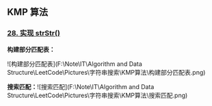 ## KMP 算法

### [28. 实现 strStr()](https://leetcode-cn.com/problems/implement-strstr/)

**构建部分匹配表：**

![构建部分匹配表](F:\Note\IT\Algorithm and Data Structure\LeetCode\Pictures\字符串搜索\KMP算法\构建部分匹配表.png)

**搜索匹配：**![搜索匹配](F:\Note\IT\Algorithm and Data Structure\LeetCode\Pictures\字符串搜索\KMP算法\搜索匹配.png)